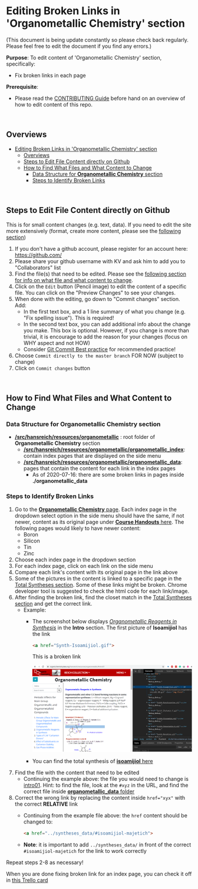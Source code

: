 # Editing Broken Links in 'Organometallic Chemistry' section

(This document is being update constantly so please check back regularly. Please feel free to edit the document if you find any errors.)

**Purpose**:
To edit content of 'Organometallic Chemistry' section, specifically:

- Fix broken links in each page

**Prerequisite**:

- Please read the [CONTRIBUTING Guide](../CONTRIBUTING.md) before hand on an overview of how to edit content of this repo.

<br>

## Overviews

- [Editing Broken Links in 'Organometallic Chemistry' section](#editing-broken-links-in-organometallic-chemistry-section)
  - [Overviews](#overviews)
  - [Steps to Edit File Content directly on Github](#steps-to-edit-file-content-directly-on-github)
  - [How to Find What Files and What Content to Change](#how-to-find-what-files-and-what-content-to-change)
    - [Data Structure for **Organometallic Chemistry** section](#data-structure-for-organometallic-chemistry-section)
    - [Steps to Identify Broken Links](#steps-to-identify-broken-links)


<br>

## Steps to Edit File Content directly on Github

This is for small content changes (e.g. text, data). If you need to edit the site more extensively (format, create more content, please see the [following section](../CONTRIBUTING.md#steps-to-edit-from-your-own-machine))

1. If you don't have a github account, please register for an account here: https://github.com/
2. Please share your github username with KV and ask him to add you to "Collaborators" list
3. Find the file(s) that need to be edited. Please see the [following section for info on what file and what content to change](#how-to-find-what-files-and-what-content-to-change).
4. Click on the `Edit` button (Pencil image) to edit the content of a specific file. You can click on the "Preview Changes" to see your changes.
5. When done with the editing, go down to "Commit changes" section. Add:
   - In the first text box, and a 1 line summary of what you change (e.g. "Fix spelling issue"). This is required!
   - In the second text box, you can add additional info about the change you make. This box is optional. However, if you change is more than trivial, it is encourage to add the reason for your changes (focus on WHY aspect and not  HOW)
   - Consider [Git Commit Best practice](https://github.com/trein/dev-best-practices/wiki/Git-Commit-Best-Practices) for recommended practice!
6. Choose `Commit directly to the master branch` FOR NOW (subject to change)
7. Click on `Commit changes` button

<br>

## How to Find What Files and What Content to Change

### Data Structure for **Organometallic Chemistry** section

- [**/src/hansreich/resources/organometallic**](../src/hansreich/resources/organometallic) : root folder of **Organometallic Chemistry** section
  - [**/src/hansreich/resources/organometallic/organometallic_index**](../src/hansreich/resources/organometallic/organometallic_index): contain index pages that are displayed on the side menu
  - [**/src/hansreich/resources/organometallic/organometallic_data**](../src/hansreich/resources/organometallic/organometallic_data): pages that contain the content for each link in the index pages
    - As of 2020-07-16: there are some broken links in pages inside **./organometallic_data**

### Steps to Identify Broken Links

1. Go to the [**Organometallic Chemistry** page](https://organicchemistrydata.org/hansreich/resources/organometallic/). Each index page in the dropdown select option in the side menu should have the same, if not newer, content as its original page under [**Course Handouts** here](https://www2.chem.wisc.edu/areas/reich/chem842/Index.htm). The following pages would likely to have newer content:
   - Boron
   - Silicon
   - Tin
   - Zinc
2. Choose each index page in the dropdown section
3. For each index page, click on each link on the side menu
4. Compare each link's content with its original page in the link above
5. Some of the pictures in the content is linked to a specific page in the [Total Syntheses section](https://organicchemistrydata.org/hansreich/resources/syntheses/). Some of these links might be broken. Chrome developer tool is suggested to check the html code for each link/image.
6. After finding the broken link, find the closet match in the [Total Syntheses section](https://organicchemistrydata.org/hansreich/resources/syntheses/) and get the correct link.
   - Example:
     - The screenshot below displays [*Organometallic Reagents in Synthesis*](https://organicchemistrydata.org/hansreich/resources/organometallic/#intro01) in the **Intro** section. The first picture of **Isoamijiol** has the link 
       ```html
       <a href="Synth-Isoamijiol.gif">
       ```
       
       This is a broken link

       ![Broken links example 1](example1.png)
     - You can find the total synthesis of [**isoamijiol** here](https://organicchemistrydata.org/hansreich/resources/syntheses/#isoamijiol-majetich)
7. Find the file with the content that need to be edited
   - Continuing the example above: the file you would need to change is [intro01](../src/hansreich/resources/organometallic/organometallic_data/intro01.html). Hint: to find the file, look at the `#xyz` in the URL, and find the correct file inside [**organometallic_data** folder](../src/hansreich/resources/organometallic/organometallic_data)
8. Correct the wrong link by replacing the content inside `href="xyx"` with the correct **RELATIVE** link
   - Continuing from the example file above: the `href` content should be changed to:
     ```html
     <a href="../syntheses_data/#isoamijiol-majetich">
     ```
     
   - **Note**: it is important to add `../syntheses_data/` in front of the correct `#isoamijiol-majetich` for the link to work correctly

Repeat steps 2-8 as necessary!

When you are done fixing broken link for an index page, you can check it off in [this Trello card](https://trello.com/c/WLM16xkS)

